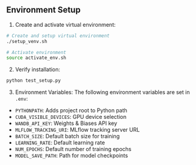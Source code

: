 ## Environment Setup

1. Create and activate virtual environment:
```bash
# Create and setup virtual environment
./setup_venv.sh

# Activate environment
source activate_env.sh
```

2. Verify installation:
```bash
python test_setup.py
```

3. Environment Variables:
The following environment variables are set in `.env`:
- `PYTHONPATH`: Adds project root to Python path
- `CUDA_VISIBLE_DEVICES`: GPU device selection
- `WANDB_API_KEY`: Weights & Biases API key
- `MLFLOW_TRACKING_URI`: MLflow tracking server URL
- `BATCH_SIZE`: Default batch size for training
- `LEARNING_RATE`: Default learning rate
- `NUM_EPOCHS`: Default number of training epochs
- `MODEL_SAVE_PATH`: Path for model checkpoints